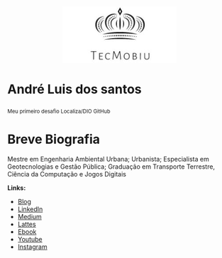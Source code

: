 <p align="center">
  <img src="https://raw.githubusercontent.com/TECMOBIU/desafio1_dio_github/102ddea008cf842ba412ae676dbfed61301057f6/Logo%201.1.JPG" >
</p>

# André Luis dos santos
<sub>Meu primeiro desafio Localiza/DIO GitHub</sub>

# Breve Biografia
Mestre em Engenharia Ambiental Urbana; Urbanista; Especialista em Geotecnologias e Gestão Pública; Graduação em Transporte Terrestre, Ciência da Computação e Jogos Digitais

**Links:**
* [Blog](https://tecmobiu.blogspot.com/)
* [LinkedIn](https://bit.ly/3rYwE8q)
* [Medium](https://medium.com/@santosal.urb)
* [Lattes](http://lattes.cnpq.br/8963641063626194)
* [Ebook](https://bit.ly/3G3euHv)
* [Youtube](https://bit.ly/3KNVobI)
* [Instagram](https://www.instagram.com/tecmobiu/) 
